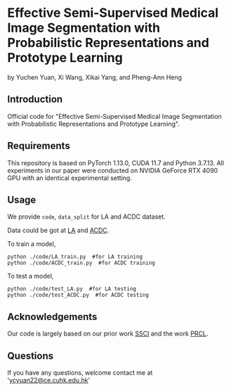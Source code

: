 # Effective Semi-Supervised Medical Image Segmentation with Probabilistic Representations and Prototype Learning
by Yuchen Yuan, Xi Wang, Xikai Yang, and Pheng-Ann Heng
## Introduction
Official code for "Effective Semi-Supervised Medical Image
Segmentation with Probabilistic Representations
and Prototype Learning".
## Requirements
This repository is based on PyTorch 1.13.0, CUDA 11.7 and Python 3.7.13. All experiments in our paper were conducted on NVIDIA GeForce RTX 4090 GPU with an identical experimental setting.
## Usage
We provide `code`, `data_split` for LA and ACDC dataset.

Data could be got at [LA](https://github.com/yulequan/UA-MT/tree/master/data) and [ACDC](https://github.com/HiLab-git/SSL4MIS/tree/master/data/ACDC).

To train a model,
```
python ./code/LA_train.py  #for LA training
python ./code/ACDC_train.py  #for ACDC training
``` 

To test a model,
```
python ./code/test_LA.py  #for LA testing
python ./code/test_ACDC.py  #for ACDC testing
```

[comment]: <> (## Citation)

[comment]: <> (If you find these projects useful, please consider citing:)

[comment]: <> (```bibtex)

[comment]: <> (@article{DBLP:journals/corr/abs-2305-00673,)

[comment]: <> (  author       = {Yunhao Bai and)

[comment]: <> (                  Duowen Chen and)

[comment]: <> (                  Qingli Li and)

[comment]: <> (                  Wei Shen and)

[comment]: <> (                  Yan Wang},)

[comment]: <> (  title        = {Bidirectional Copy-Paste for Semi-Supervised Medical Image Segmentation},)

[comment]: <> (  journal      = {CoRR},)

[comment]: <> (  volume       = {abs/2305.00673},)

[comment]: <> (  year         = {2023})

[comment]: <> (})

[comment]: <> (```)

## Acknowledgements
Our code is largely based on our prior work [SSCI](https://github.com/IsYuchenYuan/SSCI) and the work [PRCL](https://github.com/Haoyu-Xie/PRCL). 
## Questions
If you have any questions, welcome contact me at 'ycyuan22@ce.cuhk.edu.hk'



